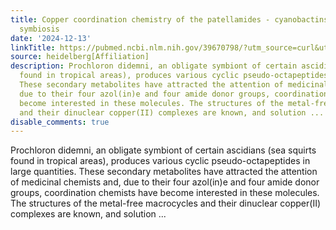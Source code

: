 ```yaml
---
title: Copper coordination chemistry of the patellamides - cyanobactins in the ascidian-<em>Prochloron</em>
  symbiosis
date: '2024-12-13'
linkTitle: https://pubmed.ncbi.nlm.nih.gov/39670798/?utm_source=curl&utm_medium=rss&utm_campaign=pubmed-2&utm_content=1FakS-2QOkCT8HsMOQP1bCRQ4YzyumYOmxmF0moLsQ3dFB1E9V&fc=20220326224207&ff=20241214171558&v=2.18.0.post9+e462414
source: heidelberg[Affiliation]
description: Prochloron didemni, an obligate symbiont of certain ascidians (sea squirts
  found in tropical areas), produces various cyclic pseudo-octapeptides in large quantities.
  These secondary metabolites have attracted the attention of medicinal chemists and,
  due to their four azol(in)e and four amide donor groups, coordination chemists have
  become interested in these molecules. The structures of the metal-free macrocycles
  and their dinuclear copper(II) complexes are known, and solution ...
disable_comments: true
---
```

Prochloron didemni, an obligate symbiont of certain ascidians (sea squirts found in tropical areas), produces various cyclic pseudo-octapeptides in large quantities. These secondary metabolites have attracted the attention of medicinal chemists and, due to their four azol(in)e and four amide donor groups, coordination chemists have become interested in these molecules. The structures of the metal-free macrocycles and their dinuclear copper(II) complexes are known, and solution ...